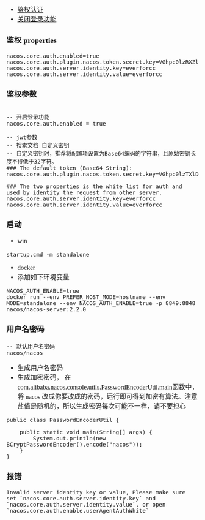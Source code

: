 <span  style="font-family: Simsun,serif; font-size: 17px; ">

- [鉴权认证](https://nacos.io/zh-cn/docs/v2/guide/user/auth.html)
- [关闭登录功能](https://nacos.io/zh-cn/docs/v2/guide/admin/console-guide.html#1.1)

### 鉴权 properties

~~~properties
nacos.core.auth.enabled=true
nacos.core.auth.plugin.nacos.token.secret.key=VGhpc0lzRXZlcmZvcmNjU2VjcmV0S2V5NjQ2NDY0NjQ2NA==
nacos.core.auth.server.identity.key=everforcc
nacos.core.auth.server.identity.value=everforcc
~~~

### 鉴权参数

~~~

-- 开启登录功能
nacos.core.auth.enabled = true

-- jwt参数
-- 搜索文档 自定义密钥
-- 自定义密钥时，推荐将配置项设置为Base64编码的字符串，且原始密钥长度不得低于32字符。
### The default token (Base64 String):
nacos.core.auth.plugin.nacos.token.secret.key=VGhpc0lzTXlDdXN0b21TZWNyZXRLZXkwMTIzNDU2Nzg=

### The two properties is the white list for auth and used by identity the request from other server.
nacos.core.auth.server.identity.key=everforcc
nacos.core.auth.server.identity.value=everforcc
~~~

### 启动 

- win
~~~
startup.cmd -m standalone
~~~
- docker
- 添加如下环境变量
~~~
NACOS_AUTH_ENABLE=true
docker run --env PREFER_HOST_MODE=hostname --env MODE=standalone --env NACOS_AUTH_ENABLE=true -p 8849:8848 nacos/nacos-server:2.2.0
~~~

### 用户名密码

~~~
-- 默认用户名密码
nacos/nacos
~~~
- 生成用户名密码
- 生成加密密码， 在com.alibaba.nacos.console.utils.PasswordEncoderUtil.main函数中，将 nacos 改成你要改成的密码，运行即可得到加密有算法。注意盐值是随机的，所以生成密码每次可能不一样，请不要担心
~~~
public class PasswordEncoderUtil {

    public static void main(String[] args) {
        System.out.println(new BCryptPasswordEncoder().encode("nacos"));
    }
}
~~~

### 报错

~~~
Invalid server identity key or value, Please make sure set `nacos.core.auth.server.identity.key` and `nacos.core.auth.server.identity.value`, or open `nacos.core.auth.enable.userAgentAuthWhite`
~~~

</span>